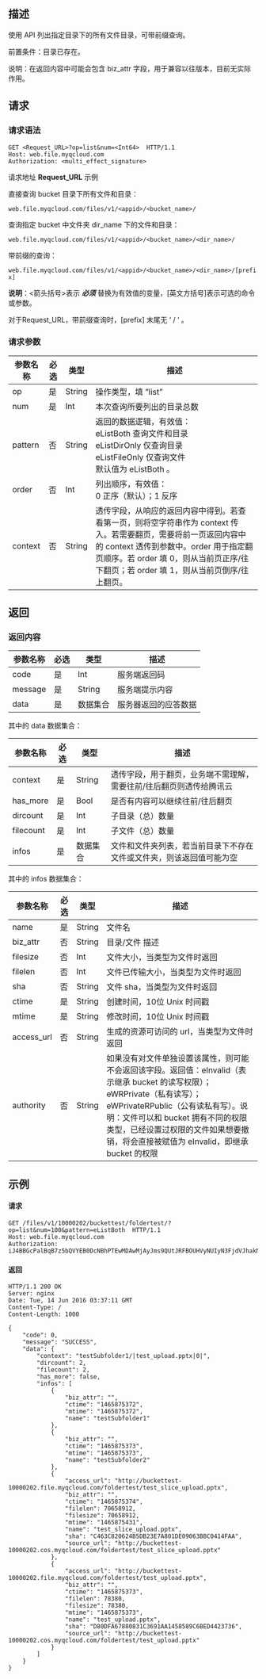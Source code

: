 ## 描述


使用 API 列出指定目录下的所有文件目录，可带前缀查询。

前置条件：目录已存在。

说明：在返回内容中可能会包含 biz_attr 字段，用于兼容以往版本，目前无实际作用。

## 请求

### 请求语法

``` http
GET <Request_URL>?op=list&num=<Int64>  HTTP/1.1
Host: web.file.myqcloud.com 
Authorization: <multi_effect_signature>
```

请求地址 **Request_URL** 示例

直接查询 bucket 目录下所有文件和目录：

`web.file.myqcloud.com/files/v1/<appid>/<bucket_name>/`

查询指定 bucket 中文件夹 dir_name 下的文件和目录：

`web.file.myqcloud.com/files/v1/<appid>/<bucket_name>/<dir_name>/`

带前缀的查询：

`web.file.myqcloud.com/files/v1/<appid>/<bucket_name>/<dir_name>/[prefix]`

**说明**：<箭头括号>表示 ***必须***  替换为有效值的变量，[英文方括号]表示可选的命令或参数。

对于Request_URL，带前缀查询时，[prefix] 末尾无 ‘ / ’ 。

### 请求参数

| 参数名称    | **必选** | **类型** | **描述**                                   |
| ------- | ------ | ------ | ---------------------------------------- |
| op      | 是      | String | 操作类型，填 ”list”                            |
| num     | 是      | Int    | 本次查询所要列出的目录总数                            |
| pattern | 否      | String | 返回的数据逻辑，有效值：<br />eListBoth 查询文件和目录<br />eListDirOnly 仅查询目录<br />eListFileOnly 仅查询文件<br />默认值为 eListBoth 。 |
| order   | 否      | Int    | 列出顺序，有效值：<br />0 正序（默认）；1 反序             |
| context | 否      | String | 透传字段，从响应的返回内容中得到。若查看第一页，则将空字符串作为 context 传入。若需要翻页，需要将前一页返回内容中的 context 透传到参数中。order 用于指定翻页顺序。若 order 填 0，则从当前页正序/往下翻页；若 order 填 1，则从当前页倒序/往上翻页。 |

## 返回

### 返回内容

| 参数名称    | **必选** | **类型** | **描述**     |
| ------- | ------ | ------ | ---------- |
| code    | 是      | Int    | 服务端返回码     |
| message | 是      | String | 服务端提示内容    |
| data    | 是      | 数据集合   | 服务器返回的应答数据 |

其中的 data 数据集合：

| 参数名称      | 必选   | 类型     | 描述                                 |
| --------- | ---- | ------ | ---------------------------------- |
| context   | 是    | String | 透传字段，用于翻页，业务端不需理解，需要往前/往后翻页则透传给腾讯云 |
| has_more  | 是    | Bool   | 是否有内容可以继续往前/往后翻页                   |
| dircount  | 是    | Int    | 子目录（总）数量                           |
| filecount | 是    | Int    | 子文件（总）数量                           |
| infos     | 是    | 数据集合   | 文件和文件夹列表，若当前目录下不存在文件或文件夹，则该返回值可能为空 |

其中的 infos 数据集合：

| 参数名称       | 必选   | 类型     | 描述                                       |
| ---------- | ---- | ------ | ---------------------------------------- |
| name       | 是    | String | 文件名                                      |
| biz_attr   | 否    | String | 目录/文件 描述                                 |
| filesize   | 否    | Int    | 文件大小，当类型为文件时返回                           |
| filelen    | 否    | Int    | 文件已传输大小，当类型为文件时返回                        |
| sha        | 否    | String | 文件 sha，当类型为文件时返回                         |
| ctime      | 是    | String | 创建时间，10位 Unix 时间戳                        |
| mtime      | 是    | String | 修改时间，10位 Unix 时间戳                        |
| access_url | 否    | String | 生成的资源可访问的 url，当类型为文件时返回                  |
| authority  | 否    | String | 如果没有对文件单独设置该属性，则可能不会返回该字段。返回值：eInvalid（表示继承 bucket 的读写权限）；eWRPrivate（私有读写）；eWPrivateRPublic（公有读私有写）。说明：文件可以和 bucket 拥有不同的权限类型，已经设置过权限的文件如果想要撤销，将会直接被赋值为 eInvalid，即继承 bucket 的权限 |

## 示例

#### 请求

``` http
GET /files/v1/10000202/buckettest/foldertest/?op=list&num=100&pattern=eListBoth  HTTP/1.1
Host: web.file.myqcloud.com
Authorization: iJ4BBGcPalBqB7z5bQVYEB0DcNBhPTEwMDAwMjAyJms9QUtJRFBOUHVyNUIyN3FjdVJhakNFbXpLVjkzVTdrOFZjZXFXJmU9MTQ2NTg3NTYxMSZ0PTE0NjU4NzU0MzEmcj0xNDU2NDI1MTQ3JmY9JmI9am9ubnh1NQ==
```

#### 返回

``` http
HTTP/1.1 200 OK
Server: nginx
Date: Tue, 14 Jun 2016 03:37:11 GMT
Content-Type: /
Content-Length: 1000

{
    "code": 0, 
    "message": "SUCCESS", 
    "data": {
        "context": "testSubfolder1/|test_upload.pptx|0|", 
        "dircount": 2, 
        "filecount": 2, 
        "has_more": false, 
        "infos": [
            {
                "biz_attr": "", 
                "ctime": "1465875372", 
                "mtime": "1465875372", 
                "name": "testSubfolder1"
            }, 
            {
                "biz_attr": "", 
                "ctime": "1465875373", 
                "mtime": "1465875373", 
                "name": "testSubfolder2"
            }, 
            {
                "access_url": "http://buckettest-10000202.file.myqcloud.com/foldertest/test_slice_upload.pptx", 
                "biz_attr": "", 
                "ctime": "1465875374", 
                "filelen": 70658912, 
                "filesize": 70658912, 
                "mtime": "1465875431", 
                "name": "test_slice_upload.pptx", 
                "sha": "C463C820624B5DB23E7A801DE09063BBC0414FAA", 
                "source_url": "http://buckettest-10000202.cos.myqcloud.com/foldertest/test_slice_upload.pptx"
            }, 
            {
                "access_url": "http://buckettest-10000202.file.myqcloud.com/foldertest/test_upload.pptx", 
                "biz_attr": "", 
                "ctime": "1465875373", 
                "filelen": 78380, 
                "filesize": 78380, 
                "mtime": "1465875373", 
                "name": "test_upload.pptx", 
                "sha": "D80DFA67880831C3691AA1458589C6BED4423736", 
                "source_url": "http://buckettest-10000202.cos.myqcloud.com/foldertest/test_upload.pptx"
            }
        ]
    }
}
```
